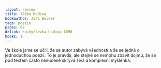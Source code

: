 ```yaml
---
layout: review
title: Těžká hodina
bookauthor: Jiří Wolker
tags: poezie
pages: 62
dklink: knihy/tezka-hodina-1090
books: 1
---
```


Ve škole jsme se učili, že se autor zabývá všedností a že se jedná o jednoduchou poezii. To je pravda, ale stejně se nemohu zbavit dojmu, že se pod textem často nenuceně skrývá živá a komplexní myšlenka.
